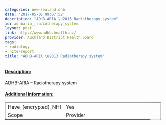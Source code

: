 ```yaml
---
categories: new-zealand dhb
date: '2017-05-08 09:07:52'
description: "ADHB-ARIA \u2013 Radiotherapy system"
id: adhbaria__radiotherapy_system
layout: post
link: http://www.adhb.health.nz/
provider: Auckland District Health Board
tags:
- radiology
- nzte-report
title: "ADHB-ARIA \u2013 Radiotherapy system"
---
```



 <h4> <u>Description:</u> </h4>
ADHB-ARIA – Radiotherapy system
 <h4> <u>Additional information:</u> </h4>
 <table style="border: 1px solid">
 <tr> <td width="40%">Have_(encrypted)_NHI</td> <td>Yes</td> </tr>
 <tr> <td width="40%">Scope</td> <td>Provider</td> </tr>
 </table>
